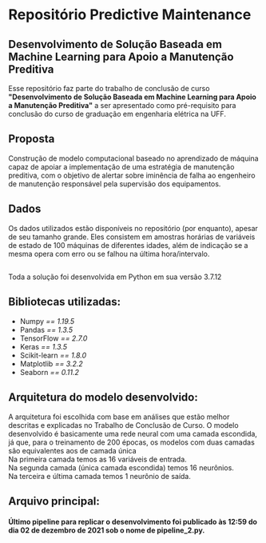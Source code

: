 # Repositório Predictive Maintenance
## Desenvolvimento de Solução Baseada em Machine Learning para Apoio a Manutenção Preditiva
Esse repositório faz parte do trabalho de conclusão de curso <strong>"Desenvolvimento de Solução Baseada em Machine Learning para Apoio a Manutenção Preditiva"</strong> a ser apresentado como pré-requisito para conclusão do curso de graduação em engenharia elétrica na UFF.

## Proposta
Construção de modelo computacional baseado no aprendizado de máquina capaz de apoiar a implementação de uma estratégia de manutenção preditiva, com o objetivo de alertar sobre iminência de falha ao engenheiro de manutenção responsável pela supervisão dos equipamentos.

## Dados 
Os dados utilizados estão disponíveis no repositório (por enquanto), apesar de seu tamanho grande. Eles consistem em amostras horárias de variáveis de estado de 100 máquinas de diferentes idades, além de indicação se a mesma opera com erro ou se falhou na última hora/intervalo. 

##
Toda a solução foi desenvolvida em Python em sua versão 3.7.12

## Bibliotecas utilizadas:
<ul>
  <li>Numpy<i> == 1.19.5</i></li>
  <li>Pandas<i> == 1.3.5</i></li>
  <li>TensorFlow<i> == 2.7.0</i></li>
  <li>Keras<i> == 1.3.5</i></li>
  <li>Scikit-learn<i> == 1.8.0</i></li>
  <li>Matplotlib<i> == 3.2.2</i></li>
  <li>Seaborn<i> == 0.11.2</i></li>
</ul>

## Arquitetura do modelo desenvolvido:
A arquitetura foi escolhida com base em análises que estão melhor descritas e explicadas no Trabalho de Conclusão de Curso.
O modelo desenvolvido é basicamente uma rede neural com uma camada escondida, já que, para o treinamento de 200 épocas, os modelos com duas camadas são equivalentes aos de camada única<br>
  Na primeira camada temos as 16 variáveis de entrada.<br>
  Na segunda camada (única camada escondida) temos 16 neurônios.<br>
  Na terceira e última camada temos 1 neurônio de saída.<br>

## Arquivo principal:
#### Último pipeline para replicar o desenvolvimento foi publicado às 12:59 do dia 02 de dezembro de 2021 sob o nome de pipeline_2.py.
